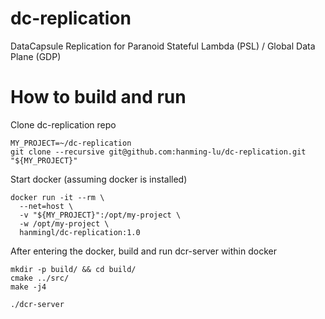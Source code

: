 # dc-replication
DataCapsule Replication for Paranoid Stateful Lambda (PSL) / Global Data Plane (GDP)

# How to build and run
Clone dc-replication repo
```
MY_PROJECT=~/dc-replication
git clone --recursive git@github.com:hanming-lu/dc-replication.git "${MY_PROJECT}"
```

Start docker (assuming docker is installed)
```
docker run -it --rm \
  --net=host \
  -v "${MY_PROJECT}":/opt/my-project \
  -w /opt/my-project \
  hanmingl/dc-replication:1.0
```

After entering the docker, build and run dcr-server within docker
```
mkdir -p build/ && cd build/
cmake ../src/
make -j4

./dcr-server
```
